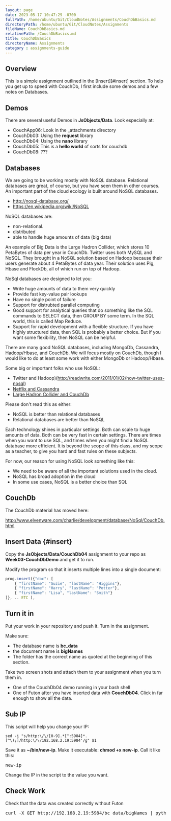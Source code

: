 ```yaml
---
layout: page
date: 2023-05-17 10:47:29 -0700
fullPath: /home/ubuntu/Git/CloudNotes/Assignments/CouchDbBasics.md
directoryPath: /home/ubuntu/Git/CloudNotes/Assignments
fileName: CouchDbBasics.md
relativePath: /CouchDbBasics.md
title: CouchDbBasics
directoryName: Assignments
category : assignments-guide
---
```


## Overview

This is a simple assignment outlined in the [Insert][#insert] section. To help you get up to speed with CouchDb, I first include some demos and a few notes on Databases.

## Demos

There are several useful Demos in **JsObjects/Data**. Look especially at:

- CouchApp06: Look in the \_attachments directory
- CouchDb03: Using the **request** library
- CouchDb04: Using the **nano** library
- CouchDb05: This is a **hello world** of sorts for couchdb
- CouchDb08: ???

## Databases

We are going to be working mostly with NoSQL database. Relational databases are great, of course, but you have seen them in other courses. An important
part of the cloud ecology is built around NoSQL databases.

- <http://nosql-database.org/>
- <https://en.wikipedia.org/wiki/NoSQL>

NoSQL databases are:

* non-relational.
* distributed
* able to handle huge amounts of data (big data)

An example of Big Data is the Large Hadron Collider, which stores 10 PetaBytes of data per year in CouchDb. Twitter uses both MySQL and NoSQL. They brought in a NoSQL solution based on Hadoop because their users generate about 4 PetaBytes of data year. Their solution uses Pig, Hbase and FlockDb, all of which run on top of Hadoop.

NoSql databases are designed to let you:

* Write huge amounts of data to them very quickly
* Provide fast key-value pair lookups
* Have no single point of failure
* Support for distrubted parallel computing
* Good support for analytical queries that do something like the SQL commands
to SELECT data, then GROUP BY some term. In the SQL world, this is called Map
Reduce.
* Support for rapid development with a flexible structure. If you have highly
structured data, then SQL is probably a better choice. But if you want some
flexibility, then NoSQL can be helpful.

There are many good NoSQL databases, including MongoDb, Cassandra, Hadoop/Hbase,
and CouchDb. We will focus mostly on CouchDb, though I would like to do at least
some work with either MongoDb or Hadoop/Hbase.

Some big or important folks who use NoSQL:

* Twitter and Hadoop)(http://readwrite.com/2011/01/02/how-twitter-uses-nosql)
* [Netflix and Cassandra](http://readwrite.com/2011/01/28/how-netflix-adopted-nosql)
* [Large Hadron Collider and CouchDb](http://readwrite.com/2010/08/26/lhc-couchdb)

Please don't read this as either:

* NoSQL is better than relational databases
* Relational databases are better than NoSQL

Each technology shines in particular settings. Both can scale to huge amounts of data. Both can be very fast in certain settings. There are times when you
want to use SQL, and times when you might find a NoSQL database more efficient. It is beyond the scope of this class, and my scope as a teacher, to give you hard and fast rules on these subjects.

For now, our reason for using NoSQL look something like this:

* We need to be aware of all the important solutions used in the cloud.
* NoSQL has broad adoption in the cloud
* In some use cases, NoSQL is a better choice than SQL

## CouchDb

The CouchDb material has moved here:

<http://www.elvenware.com/charlie/development/database/NoSql/CouchDb.html>

## Insert Data {#insert}

Copy the **JsObjects/Data/CouchDb04** assignment to your repo as **Week03-CouchDbDemo** and get it to run.

Modify the program so that it inserts multiple lines into a single document:

```javascript
prog.insert({"doc": [
	{ "firstName": "Suzie", "lastName": "Higgins"},
	{ "firstName": "Harry", "lastName": "Potter"},
	{ "firstName": "Lisa", "lastName": "Smith"}
]}, .. ETC ),
```

## Turn it in

Put your work in your repository and push it. Turn in the assignment.

Make sure:

- The database name is **bc_data**
- the document name is **bigNames**
- The folder has the correct name as quoted at the beginning of this section.

Take two screen shots and attach them to your assignment when you turn them in.

- One of the CouchDb04 demo running in your bash shell
- One of Futon after you have inserted data with **CouchDb04**. Click in far enough to show all the data.

## Sub IP

This script will help you change your IP:

```text
sed -i "s/http:\/\/[0-9].*[^:5984]*.[^\);]/http:\/\/192.168.2.19:5984'/g" $1
```

Save it as **~/bin/new-ip**. Make it executable: **chmod +x new-ip**. Call it like this:

<pre>
new-ip <my-program.js>
</pre>

Change the IP in the script to the value you want.

## Check Work

Check that the data was created correctly without Futon

<pre>
curl -X GET http://192.168.2.19:5984/bc_data/bigNames | python -m json.tool
</pre>
